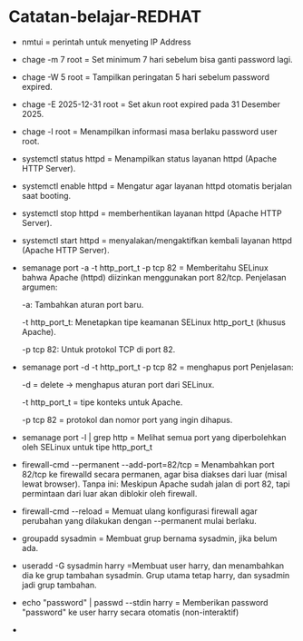 # Catatan-belajar-REDHAT
- nmtui = perintah untuk menyeting IP Address
  
- chage -m 7 root	= Set minimum 7 hari sebelum bisa ganti password lagi.
- chage -W 5 root	= Tampilkan peringatan 5 hari sebelum password expired.
- chage -E 2025-12-31 root = Set akun root expired pada 31 Desember 2025.
- chage -l root = Menampilkan informasi masa berlaku password user root.

- systemctl status httpd = Menampilkan status layanan httpd (Apache HTTP Server).
- systemctl enable httpd = Mengatur agar layanan httpd otomatis berjalan saat booting.
- systemctl stop httpd = memberhentikan layanan httpd (Apache HTTP Server).
- systemctl start httpd = menyalakan/mengaktifkan kembali layanan httpd (Apache HTTP Server).

- semanage port -a -t http_port_t -p tcp 82 = Memberitahu SELinux bahwa Apache (httpd) diizinkan menggunakan port 82/tcp.
  Penjelasan argumen:

    -a: Tambahkan aturan port baru.

    -t http_port_t: Menetapkan tipe keamanan SELinux http_port_t (khusus Apache).

    -p tcp 82: Untuk protokol TCP di port 82.
- semanage port -d -t http_port_t -p tcp 82 = menghapus port
  Penjelasan:

    -d = delete → menghapus aturan port dari SELinux.

    -t http_port_t = tipe konteks untuk Apache.

    -p tcp 82 = protokol dan nomor port yang ingin dihapus.
- semanage port -l | grep http = Melihat semua port yang diperbolehkan oleh SELinux untuk tipe http_port_t

- firewall-cmd --permanent --add-port=82/tcp = Menambahkan port 82/tcp ke firewalld secara permanen, agar bisa diakses dari luar (misal lewat browser).
Tanpa ini: Meskipun Apache sudah jalan di port 82, tapi permintaan dari luar akan diblokir oleh firewall.
- firewall-cmd --reload = Memuat ulang konfigurasi firewall agar perubahan yang dilakukan dengan --permanent mulai berlaku.

- groupadd sysadmin = Membuat grup bernama sysadmin, jika belum ada.
- useradd -G sysadmin harry =Membuat user harry, dan menambahkan dia ke grup tambahan sysadmin. Grup utama tetap harry, dan sysadmin jadi grup tambahan.
- echo "password" | passwd --stdin harry = Memberikan password "password" ke user harry secara otomatis (non-interaktif)
- 
